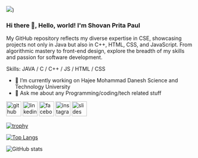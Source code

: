 ![]( https://static.vecteezy.com/system/resources/thumbnails/006/607/167/small/github-icon-web-icon-set-icons-collection-simple-illustration-free-vector.jpg))

### Hi there 👋, Hello, world! I'm Shovan Prita Paul


My GitHub repository reflects my diverse expertise in CSE, showcasing projects not only in Java but also in C++, HTML, CSS, and JavaScript. From algorithmic mastery to front-end design, explore the breadth of my skills and passion for software development.


Skills: JAVA / C / C++ / JS / HTML / CSS

- 🔭 I’m currently working on Hajee Mohammad Danesh Science and Technology University 
- 💬 Ask me about any Programming/coding/tech related stuff 


[<img src='https://cdn.jsdelivr.net/npm/simple-icons@3.0.1/icons/github.svg' alt='github' height='40'>](https://github.com/ShovanPritaPaul)  [<img src='https://cdn.jsdelivr.net/npm/simple-icons@3.0.1/icons/linkedin.svg' alt='linkedin' height='40'>](https://www.linkedin.com/in/https://bd.linkedin.com/in/shovan-prita-paul-a1a15918b/)  [<img src='https://cdn.jsdelivr.net/npm/simple-icons@3.0.1/icons/facebook.svg' alt='facebook' height='40'>](https://www.facebook.com/https://www.facebook.com/profile.php?id=100006002387543)  [<img src='https://cdn.jsdelivr.net/npm/simple-icons@3.0.1/icons/instagram.svg' alt='instagram' height='40'>](https://www.instagram.com/https://www.instagram.com/shovanpritapaul//)  [<img src='https://cdn.jsdelivr.net/npm/simple-icons@3.0.1/icons/slides.svg' alt='slides' height='40'>](https://www.slideshare.net/paulshovan02?utm_campaign=profiletracking&utm_medium=sssite&utm_source=ssslideview)  

[![trophy](https://github-profile-trophy.vercel.app/?username=ShovanPritaPaul)](https://github.com/ryo-ma/github-profile-trophy)

[![Top Langs](https://github-readme-stats.vercel.app/api/top-langs/?username=ShovanPritaPaul)](https://github.com/anuraghazra/github-readme-stats)

![GitHub stats](https://github-readme-stats.vercel.app/api?username=ShovanPritaPaul&show_icons=true)  

